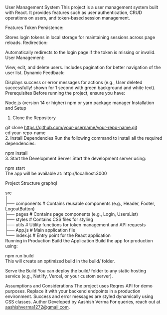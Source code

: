 User Management System
This project is a user management system built with React. It provides features such as user authentication, CRUD operations on users, and token-based session management.

Features
Token Persistence:

Stores login tokens in local storage for maintaining sessions across page reloads.
Redirection:

Automatically redirects to the login page if the token is missing or invalid.
User Management:

View, edit, and delete users.
Includes pagination for better navigation of the user list.
Dynamic Feedback:

Displays success or error messages for actions (e.g., User deleted successfully! shown for 1 second with green background and white text).
Prerequisites
Before running the project, ensure you have:

Node.js (version 14 or higher)
npm or yarn package manager
Installation and Setup

1. Clone the Repository

git clone https://github.com/your-username/your-repo-name.git  
cd your-repo-name  
2. Install Dependencies
Run the following command to install all the required dependencies:

npm install  
3. Start the Development Server
Start the development server using:

npm start  
The app will be available at: http://localhost:3000

Project Structure
graphql

src  
│  
├── components # Contains reusable components (e.g., Header, Footer, LogoutButton)  
├── pages # Contains page components (e.g., Login, UsersList)  
├── styles # Contains CSS files for styling  
├── utils # Utility functions for token management and API requests  
├── App.js # Main application file  
└── index.js # Entry point for the React application  
Running in Production
Build the Application
Build the app for production using:

npm run build  
This will create an optimized build in the build/ folder.

Serve the Build
You can deploy the build/ folder to any static hosting service (e.g., Netlify, Vercel, or your custom server).

Assumptions and Considerations
The project uses Reqres API for demo purposes. Replace it with your backend endpoints in a production environment.
Success and error messages are styled dynamically using CSS classes.
Author
Developed by Aashish Verma
For queries, reach out at aashishverma1272@gmail.com.

